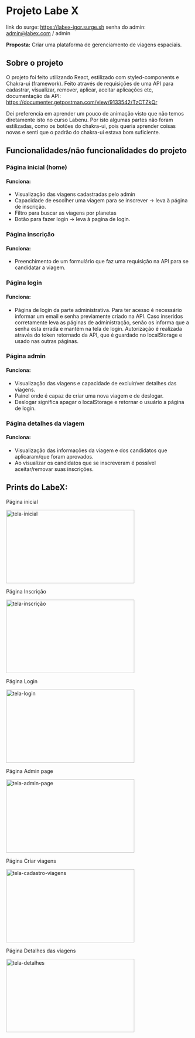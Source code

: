 # Projeto Labe X

link do surge: https://labex-igor.surge.sh
senha do admin: admin@labex.com / admin

**Proposta:** Criar uma plataforma de gerenciamento de viagens espaciais. 

## Sobre o projeto

O projeto foi feito utilizando React, estilizado com styled-components e Chakra-ui (framework). Feito através de requisições de uma API para cadastrar, visualizar, remover, aplicar, aceitar aplicações etc, documentação da API: https://documenter.getpostman.com/view/9133542/TzCTZkQr

Dei preferencia em aprender um pouco de animação visto que não temos diretamente isto no curso Labenu. Por isto algumas partes não foram estilizadas, como os botões do chakra-ui, pois queria aprender coisas novas e senti que o padrão do chakra-ui estava bom suficiente.

## Funcionalidades/não funcionalidades do projeto

### Página inicial (home)
#### Funciona:<br>

- Visualização das viagens cadastradas pelo admin
- Capacidade de escolher uma viagem para se inscrever -> leva à página de inscrição.
- Filtro para buscar as viagens por planetas
- Botão para fazer login -> leva à pagina de login.

### Página inscrição
#### Funciona:<br>

- Preenchimento de um formulário que faz uma requisição na API para se candidatar a viagem.

### Página login
#### Funciona:<br>

- Página de login da parte administrativa. Para ter acesso é necessário informar um email e senha previamente criado na API. Caso inseridos corretamente leva as páginas de administração, senão os informa que a senha esta errada e mantém na tela de login. Autorização é realizada através do token retornado da API, que é guardado no localStorage e usado nas outras páginas.

### Página admin
#### Funciona:<br>

- Visualização das viagens e capacidade de excluir/ver detalhes das viagens.
- Painel onde é capaz de criar uma nova viagem e de deslogar.
- Deslogar significa apagar o localStorage e retornar o usuário a página de login.

### Página detalhes da viagem
#### Funciona:<br>

- Visualização das informações da viagem e dos candidatos que aplicaram/que foram aprovados.
- Ao visualizar os candidatos que se inscreveram é possível aceitar/removar suas inscrições.

## Prints do LabeX:

<p>Página inicial</p>
<img src="https://user-images.githubusercontent.com/100432523/179381989-23f85ed3-ec9a-462a-8b8b-3fad7f4450f9.png" alt="tela-inicial" width="350px" height="200px"/>



<p>Página Inscrição</p>
<img src="https://user-images.githubusercontent.com/100432523/179381896-256f564c-7f22-4f64-a296-8e76fcb09323.png" alt="tela-inscrição" width="350px" height="200px"/>

<p>Página Login</p>
<img src="https://user-images.githubusercontent.com/100432523/179381898-efff3cbf-01b3-4e3d-96a6-0bfd6f6d6a0d.png" alt="tela-login" width="350px" height="200px"/>

<p>Página Admin page</p>
<img src="https://user-images.githubusercontent.com/100432523/179381892-e515717a-475b-4d96-85f0-b48c7b6ef8ac.png" alt="tela-admin-page" width="350px" height="200px"/>

<p>Página Criar viagens</p>
<img src="https://user-images.githubusercontent.com/100432523/179381893-ff50242b-eb69-4059-ae1a-4017cf2aa520.png" alt="tela-cadastro-viagens" width="350px" height="200px"/>



<p>Página Detalhes das viagens</p>
<img src="https://user-images.githubusercontent.com/100432523/179381894-a10c3691-a76b-41b0-a2da-814049acb72e.png" alt="tela-detalhes" width="350px" height="200px"/>
